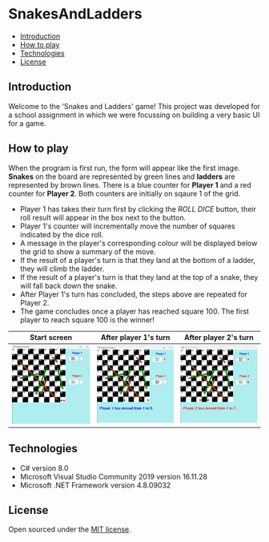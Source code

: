 # SnakesAndLadders
- [Introduction](#introduction)
- [How to play](#how-to-play)
- [Technologies](#technologies)
- [License](#license)
 
## Introduction
Welcome to the 'Snakes and Ladders' game! This project was developed for a school assignment in which we were focussing on building a very basic UI for a game.

## How to play
When the program is first run, the form will appear like the first image. **Snakes** on the board are represented by green lines and **ladders** are represented by brown lines. There is a blue counter for **Player 1** and a red counter for **Player 2**. Both counters are initially on sqaure 1 of the grid.

- Player 1 has takes their turn first by clicking the *ROLL DICE* button, their roll result will appear in the box next to the button.
- Player 1's counter will incrementally move the number of squares indicated by the dice roll.
- A message in the player's corresponding colour will be displayed below the grid to show a summary of the move.
- If the result of a player's turn is that they land at the bottom of a ladder, they will climb the ladder.
- If the result of a player's turn is that they land at the top of a snake, they will fall back down the snake.
- After Player 1's turn has concluded, the steps above are repeated for Player 2.
- The game concludes once a player has reached square 100. The first player to reach square 100 is the winner!

| Start screen | After player 1's turn | After player 2's turn |
|--------------|-----------------------|-----------------------|
|<img src="https://github.com/jessicapeck/SnakesAndLadders/blob/main/images/snakes-and-ladders-1.png" alt="Snakes and Ladders image 1" width=100%>|<img src="https://github.com/jessicapeck/SnakesAndLadders/blob/main/images/snakes-and-ladders-2.png" alt="Snakes and Ladders image 2" width=100%>|<img src="https://github.com/jessicapeck/SnakesAndLadders/blob/main/images/snakes-and-ladders-3.png" alt="Snakes and Ladders image 3" width=100%>|

## Technologies
- C# version 8.0
- Microsoft Visual Studio Community 2019 version 16.11.28
- Microsoft .NET Framework version 4.8.09032
  
## License
Open sourced under the [MIT license](LICENSE.md).

